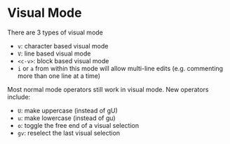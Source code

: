 # Visual Mode

There are 3 types of visual mode

- `v`: character based visual mode
- `V`: line based visual mode
- `<c-v>`: block based visual mode
- `i` or `a` from within this mode will allow multi-line edits (e.g. commenting more than one
  line at a time)

Most normal mode operators still work in visual mode. New operators include:

- `U`: make uppercase (instead of gU)
- `u`: make lowercase (instead of gu)
- `o`: toggle the free end of a visual selection
- `gv`: reselect the last visual selection
